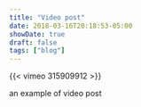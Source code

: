 ```yaml
---
title: "Video post"
date: 2018-03-16T20:18:53-05:00
showDate: true
draft: false
tags: ["blog"]
---
```


{{< vimeo 315909912 >}}

an example of video post